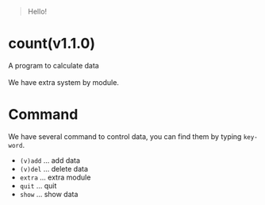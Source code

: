 > Hello!

# count(v1.1.0)
  A program to calculate data<br><br>
  We have extra system by module.

# Command
  We have several command to control data, you can find them by typing `key-word`.<br>
  * `(v)add` ... add data
  * `(v)del` ... delete data
  * `extra`  ... extra module
  * `quit`   ... quit
  * `show`   ... show data

